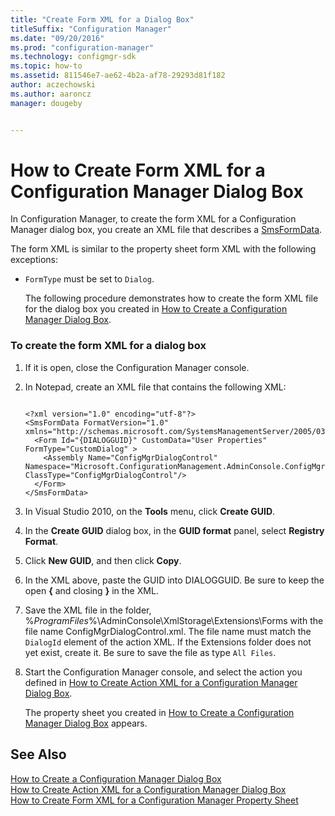 ```yaml
---
title: "Create Form XML for a Dialog Box"
titleSuffix: "Configuration Manager"
ms.date: "09/20/2016"
ms.prod: "configuration-manager"
ms.technology: configmgr-sdk
ms.topic: how-to
ms.assetid: 811546e7-ae62-4b2a-af78-29293d81f182
author: aczechowski
ms.author: aaroncz
manager: dougeby


---
```

# How to Create Form XML for a Configuration Manager Dialog Box
In Configuration Manager, to create the form XML for a Configuration Manager dialog box, you create an XML file that describes a [SmsFormData](/previous-versions/system-center/developer/cc147304(v=msdn.10)).  

 The form XML is similar to the property sheet form XML with the following exceptions:  

- `FormType` must be set to `Dialog`.  

  The following procedure demonstrates how to create the form XML file for the dialog box you created in [How to Create a Configuration Manager Dialog Box](../../../../develop/core/servers/console/how-to-create-a-configuration-manager-dialog-box.md).  

### To create the form XML for a dialog box  

1.  If it is open, close the Configuration Manager console.  

2.  In Notepad, create an XML file that contains the following XML:  

    ```  

    <?xml version="1.0" encoding="utf-8"?>  
    <SmsFormData FormatVersion="1.0" xmlns="http://schemas.microsoft.com/SystemsManagementServer/2005/03/ConsoleFramework">  
      <Form Id="{DIALOGGUID}" CustomData="User Properties" FormType="CustomDialog" >  
        <Assembly Name="ConfigMgrDialogControl" Namespace="Microsoft.ConfigurationManagement.AdminConsole.ConfigMgrDialogBox" ClassType="ConfigMgrDialogControl"/>  
      </Form>  
    </SmsFormData>  
    ```  

3.  In Visual Studio 2010, on the **Tools** menu, click **Create GUID**.  

4.  In the **Create GUID** dialog box, in the **GUID format** panel, select **Registry Format**.  

5.  Click **New GUID**, and then click **Copy**.  

6.  In the XML above, paste the GUID into DIALOGGUID. Be sure to keep the open **{** and closing **}** in the XML.  

7.  Save the XML file in the folder, %*ProgramFiles*%\AdminConsole\XmlStorage\Extensions\Forms with the file name ConfigMgrDialogControl.xml. The file name must match the `DialogId` element of the action XML. If the Extensions folder does not yet exist, create it. Be sure to save the file as type `All Files`.  

8.  Start the Configuration Manager console, and select the action you defined in [How to Create Action XML for a Configuration Manager Dialog Box](../../../../develop/core/servers/console/how-to-create-action-xml-for-a-configuration-manager-dialog-box.md).  

     The property sheet you created in [How to Create a Configuration Manager Dialog Box](../../../../develop/core/servers/console/how-to-create-a-configuration-manager-dialog-box.md) appears.  

## See Also  
 [How to Create a Configuration Manager Dialog Box](../../../../develop/core/servers/console/how-to-create-a-configuration-manager-dialog-box.md)   
 [How to Create Action XML for a Configuration Manager Dialog Box](../../../../develop/core/servers/console/how-to-create-action-xml-for-a-configuration-manager-dialog-box.md)   
 [How to Create Form XML for a Configuration Manager Property Sheet](../../../../develop/core/servers/console/how-to-create-form-xml-for-a-configuration-manager-property-sheet.md)